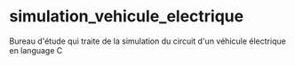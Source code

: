 # simulation_vehicule_electrique
Bureau d'étude qui traite de la simulation du circuit d'un véhicule électrique en language C
